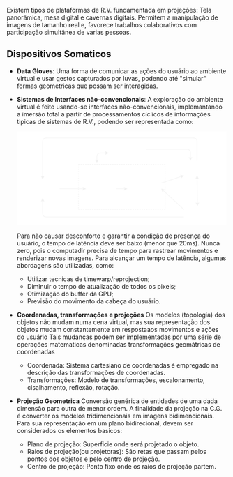 Existem tipos de plataformas de R.V. fundamentada em projeções: Tela panorâmica,
mesa digital e cavernas digitais.
Permitem a manipulação de imagens de tamanho real e, favorece trabalhos colaborativos com participação simultânea de varias pessoas.
## Dispositivos Somaticos
- **Data Gloves**: 
	Uma forma de comunicar as ações do usuário ao ambiente virtual e usar gestos capturados por luvas, podendo até "simular" formas geometricas que possam ser interagidas.
- **Sistemas de Interfaces não-convencionais**:
	A exploração do ambiente virtual é feito usando-se interfaces não-convencionais, implemantando a imersão total a partir de processamentos cíclicos de informações tipicas de sistemas de R.V., podendo ser representada como: 
	
	![](../diagramas/DiagramaNaoConvencional.svg)

	Para não causar desconforto e garantir a condição de presença do usuário, o tempo de latência deve ser baixo (menor que 20ms).
	Nunca zero, pois o computadir precisa de tempo para rastrear movimentos e renderizar novas imagens.
	Para alcançar um tempo de latência, algumas abordagens são utilizadas, como:
	- Utilizar tecnicas de timewarp/reprojection;
	- Diminuir o tempo de atualização de todos os pixels;
	- Otimização do buffer da GPU;
	- Previsão do movimento da cabeça do usuário.
- **Coordenadas, transformações e projeções**
	Os modelos (topologia) dos objetos não mudam numa cena virtual, mas sua representação dos objetos mudam constantemente em respostaaos movimentos e ações do usuário
	Tais mudanças podem ser implementadas por uma série de operações matematicas denominadas transformações geomátricas de coordenadas
	- Coordenada: 
		Sistema cartesiano de coordenadas é empregado na descrição das transformações de coordenadas.
	- Transformações: 
		Modelo de transformações, escalonamento, cisalhamento, reflexão, rotação.
- **Projeção Geometrica**
	Conversão genérica de entidades de uma dada dimensão para outra de menor ordem. A finalidade da projeção na C.G. é converter os modelos tridimencionais em imagens bidimencionais.
	Para sua representação em um plano bidirecional, devem ser considerados os elementos basicos:
	- Plano de projeção:
		Superficie onde será projetado o objeto.
	- Raios de projeção(ou projetoras):
		São retas que passam pelos pontos dos objetos e pelo centro de projeção.
	- Centro de projeção:
		Ponto fixo onde os raios de projeção partem.
